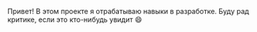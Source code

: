 Привет!
В этом проекте я отрабатываю навыки в разработке. Буду рад критике, если это кто-нибудь увидит &#128516;